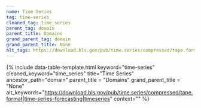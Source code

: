 ```yaml
---
name: Time Series
tag: time-series
cleaned_tag: time_series
parent_tag: domain
parent_title: Domains
grand_parent_tag: domain
grand_parent_title: None
alt_tags: https://download.bls.gov/pub/time.series/compressed/tape.format time-series-forecasting timeseries
---
```


{% include data-table-template.html 
  keyword="time-series" 
  cleaned_keyword="time_series" 
  title="Time Series"
  ancestor_path="domain" 
  parent_title = "Domains"
  grand_parent_title = "None"
  alt_keywords="https://download.bls.gov/pub/time.series/compressed/tape.format|time-series-forecasting|timeseries"
  context=""
%}


